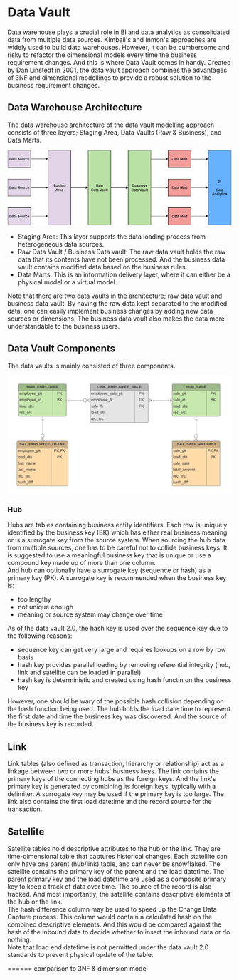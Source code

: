 # Data Vault
Data warehouse plays a crucial role in BI and data analytics as consolidated data from multiple data sources. Kimball's and Inmon's approaches are widely used to build data warehouses. However, it can be cumbersome and risky to refactor the dimensional models every time the business requirement changes. And this is where Data Vault comes in handy. Created by Dan Linstedt in 2001, the data vault approach combines the advantages of 3NF and dimensional modellings to provide a robust solution to the business requirement changes.

## Data Warehouse Architecture
The data warehouse architecture of the data vault modelling approach consists of three layers; Staging Area, Data Vaults (Raw & Business), and Data Marts.

![data_vault_architecture](https://github.com/TravisH0301/learning/blob/master/images/data_vault_architecture.png)

- Staging Area: This layer supports the data loading process from heterogeneous data sources.
- Raw Data Vault / Business Data vault: The raw data vault holds the raw data that its contents have not been processed. And the business data vault contains modified data based on the business rules.
- Data Marts: This is an information delivery layer, where it can either be a physical model or a virtual model.

Note that there are two data vaults in the architecture; raw data vault and business data vault. By having the raw data kept separated to the modified data, one can easily 
implement business changes by adding new data sources or dimensions. The business data vault also makes the data more understandable to the business users. 

## Data Vault Components
The data vaults is mainly consisted of three components. 

![data_vault_architecture](https://github.com/TravisH0301/learning/blob/master/images/data_vault_example.png)

### Hub
Hubs are tables containing business entity identifiers. Each row is uniquely identified by the business key (BK) which has either real business meaning or is a surrogate key
from the source system. When sourcing the hub data from multiple sources, one has to be careful not to collide business keys. It is suggested to use a meaningful business
key that is unique or use a compound key made up of more than one column. <br>
And hub can optionally have a surrogate key (sequence or hash) as a primary key (PK). A surrogate key is recommended when the business key is:
- too lengthy
- not unique enough
- meaning or source system may change over time

As of the data vault 2.0, the hash key is used over the sequence key due to the following reasons:
- sequence key can get very large and requires lookups on a row by row basis
- hash key provides parallel loading by removing referential integrity (hub, link and satellite can be loaded in parallel)
- hash key is deterministic and created using hash functin on the business key

However, one should be wary of the possible hash collision depending on the hash function being used. 
The hub holds the load date time to represent the first date and time the business key was discovered. And the source of the business key is recorded.

## Link

Link tables (also defined as transaction, hierarchy or relationship) act as a linkage between two or more hubs' business keys. The link contains the primary keys of the connecting hubs as the foreign keys. And the link's 
primary key is generated by combining its foreign keys, typically with a delimiter. A surrogate key may be used if the primary key is too large. The link also contains
the first load datetime and the record source for the transaction.

## Satellite
Satellite tables hold descriptive attributes to the hub or the link. They are time-dimensional table that captures historical changes. 
Each statellite can only have one parent (hub/link) table, and can never be snowflaked. The satellite contains the primary key of the parent and the load datetime. 
The parent primary key and the load datetime are used as a composite primary key to keep a track of data over time. The source of the record is also tracked. 
And most importantly, the satellite contains descriptive elements of the hub or the link. <br>
The hash difference column may be used to speed up the Change Data Capture process. This column would contain a calculated hash on the combined descriptive elements. 
And this would be compared against the hash of the inbound data to decide whether to insert the inbound data or do nothing. <br>
Note that load end datetime is not permitted under the data vault 2.0 standards to prevent physical update of the table. 

======
comparison to 3NF & dimension model


